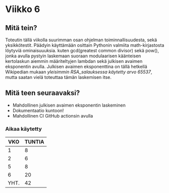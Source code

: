 # Viikko 6

## Mitä tein?

Toteutin tällä viikolla suurimman osan ohjelman toiminnallisuudesta, sekä yksikkötestit. Päädyin käyttämään osittain Pythonin valmiita math-kirjastosta löytyviä 
ominaisuuuksia. kuten gcd(greatest common divisor) sekä pow(), jonka avulla pystyin laskemaan suoraan modulaarisen käänteisen kertolaskun aiemmin määriteltyjen
lambdan sekä julkisen avaimen eksponentin avulla. Julkisen avaimen eksponenttina on tällä hetkellä Wikipedian mukaan *yleisimmin RSA_salauksessa käytetty arvo 65537*,
mutta saatan vielä toteuttaa tämän laskemisen itse.

## Mitä teen seuraavaksi?

- Mahdollinen julkisen avaimen eksponentin laskeminen
- Dokumentaatio kuntoon!
- Mahdollinen CI GitHub actionsin avulla

### Aikaa käytetty

| VKO |  TUNTIA |
|------|---------|
| 1   |  8 |
| 2   |  6 |
| 5   |  8 |
| 6   | 20 |
|YHT. | 42 |
